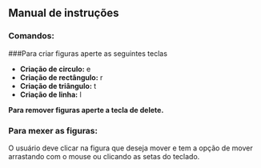 ## Manual de instruções
### Comandos:
###Para criar figuras aperte as seguintes teclas
* **Criação de circulo:** e
* **Criação de rectângulo:** r
* **Criação de triângulo:** t
* **Criação de linha:** l


**Para remover figuras aperte a tecla de delete.**

### Para mexer as figuras:

O usuário deve clicar na figura que deseja mover e tem a opção de mover arrastando com o mouse ou clicando as setas do teclado.


